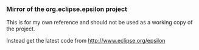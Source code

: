 ### Mirror of the org.eclipse.epsilon project

This is for my own reference and should not be used as a working copy of the project.

Instead get the latest code from http://www.eclipse.org/epsilon
